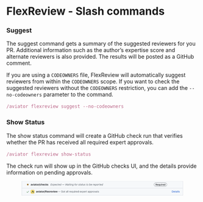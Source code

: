 # FlexReview - Slash commands

### Suggest

The suggest command gets a summary of the suggested reviewers for you PR. Additional information such as the author’s expertise score and alternate reviewers is also provided. The results will be posted as a GitHub comment.

If you are using a `CODEOWNERS` file, FlexReview will automatically suggest reviewers from within the `CODEOWNERS` scope. If you want to check the suggested reviewers without the `CODEOWNERS` restriction, you can add the `--no-codeowners` parameter to the command.

```jsx
/aviator flexreview suggest --no-codeowners
```

### Show Status

The show status command will create a GitHub check run that verifies whether the PR has received all required expert approvals.

```jsx
/aviator flexreview show-status
```

The check run will show up in the GitHub checks UI, and the details provide information on pending approvals.

<figure><img src="../../.gitbook/assets/Screen Shot 2024-02-06 at 8.14.39 PM.png" alt=""><figcaption></figcaption></figure>
